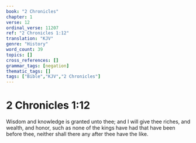```yaml
---
book: "2 Chronicles"
chapter: 1
verse: 12
ordinal_verse: 11207
ref: "2 Chronicles 1:12"
translation: "KJV"
genre: "History"
word_count: 39
topics: []
cross_references: []
grammar_tags: [negation]
thematic_tags: []
tags: ["Bible","KJV","2 Chronicles"]
---
```


# 2 Chronicles 1:12

Wisdom and knowledge is granted unto thee; and I will give thee riches, and wealth, and honor, such as none of the kings have had that have been before thee, neither shall there any after thee have the like.
